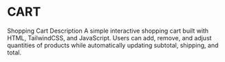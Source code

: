 # CART
Shopping Cart Description  A simple interactive shopping cart built with HTML, TailwindCSS, and JavaScript. Users can add, remove, and adjust quantities of products while automatically updating subtotal, shipping, and total.
